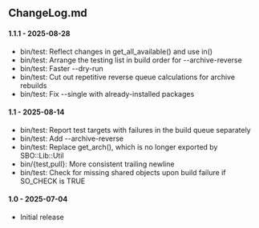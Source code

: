 ## ChangeLog.md

#### 1.1.1 - 2025-08-28
  * bin/test: Reflect changes in get_all_available() and use in()
  * bin/test: Arrange the testing list in build order for --archive-reverse
  * bin/test: Faster --dry-run
  * bin/test: Cut out repetitive reverse queue calculations for archive rebuilds
  * bin/test: Fix --single with already-installed packages

#### 1.1 - 2025-08-14
  * bin/test: Report test targets with failures in the build queue separately
  * bin/test: Add --archive-reverse
  * bin/test: Replace get_arch(), which is no longer exported by SBO::Lib::Util
  * bin/{test,pull}: More consistent trailing newline
  * bin/test: Check for missing shared objects upon build failure if SO_CHECK is TRUE

#### 1.0 - 2025-07-04
  * Initial release
